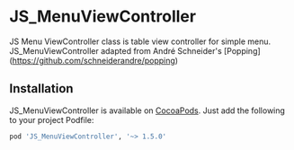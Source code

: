 JS_MenuViewController
=====================

JS Menu ViewController class is table view controller for simple menu. JS_MenuViewController adapted from André Schneider's [Popping] (https://github.com/schneiderandre/popping)

## Installation

JS_MenuViewController is available on [CocoaPods](http://cocoapods.org). Just add the following to your project Podfile:

```ruby
pod 'JS_MenuViewController', '~> 1.5.0'
```
